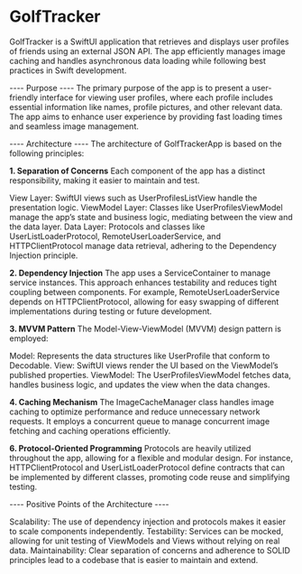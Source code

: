 # GolfTracker

GolfTracker is a SwiftUI application that retrieves and displays user profiles of friends using an external JSON API. The app efficiently manages image caching and handles asynchronous data loading while following best practices in Swift development.

---- Purpose ----
The primary purpose of the app is to present a user-friendly interface for viewing user profiles, where each profile includes essential information like names, profile pictures, and other relevant data. The app aims to enhance user experience by providing fast loading times and seamless image management.

---- Architecture ----
The architecture of GolfTrackerApp is based on the following principles:

**1. Separation of Concerns**
Each component of the app has a distinct responsibility, making it easier to maintain and test.

View Layer: SwiftUI views such as UserProfilesListView handle the presentation logic.
ViewModel Layer: Classes like UserProfilesViewModel manage the app’s state and business logic, mediating between the view and the data layer.
Data Layer: Protocols and classes like UserListLoaderProtocol, RemoteUserLoaderService, and HTTPClientProtocol manage data retrieval, adhering to the Dependency Injection principle.

**2. Dependency Injection**
The app uses a ServiceContainer to manage service instances. This approach enhances testability and reduces tight coupling between components. For example, RemoteUserLoaderService depends on HTTPClientProtocol, allowing for easy swapping of different implementations during testing or future development.

**3. MVVM Pattern**
The Model-View-ViewModel (MVVM) design pattern is employed:

Model: Represents the data structures like UserProfile that conform to Decodable.
View: SwiftUI views render the UI based on the ViewModel’s published properties.
ViewModel: The UserProfilesViewModel fetches data, handles business logic, and updates the view when the data changes.

**4. Caching Mechanism**
The ImageCacheManager class handles image caching to optimize performance and reduce unnecessary network requests. It employs a concurrent queue to manage concurrent image fetching and caching operations efficiently.

**6. Protocol-Oriented Programming**
Protocols are heavily utilized throughout the app, allowing for a flexible and modular design. For instance, HTTPClientProtocol and UserListLoaderProtocol define contracts that can be implemented by different classes, promoting code reuse and simplifying testing.


---- Positive Points of the Architecture ----

Scalability: The use of dependency injection and protocols makes it easier to scale components independently.
Testability: Services can be mocked, allowing for unit testing of ViewModels and Views without relying on real data.
Maintainability: Clear separation of concerns and adherence to SOLID principles lead to a codebase that is easier to maintain and extend.


